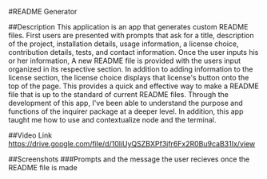 #README Generator

##Description
This application is an app that generates custom README files. First users are presented with prompts that ask for a title, description of the project, 
installation details, usage information, a license choice, contribution details, tests, and contact information. Once the user inputs his or her information,
A new README file is provided with the users input organized in its respective section. In addition to adding information to the license section,
the license choice displays that license's button onto the top of the page. This provides a quick and effective way to make a README file that is up to the standard
of current README files. Through the development of this app, I've been able to understand the purpose and functions of the inquirer package at a deeper level. 
In addition, this app taught me how to use and contextualize node and the terminal. 

##Video Link
https://drive.google.com/file/d/10liUyQSZBXPf3jfr6Fx2R0Bu9caB31Ix/view

##Screenshots
###Prompts and the message the user recieves once the README file is made
